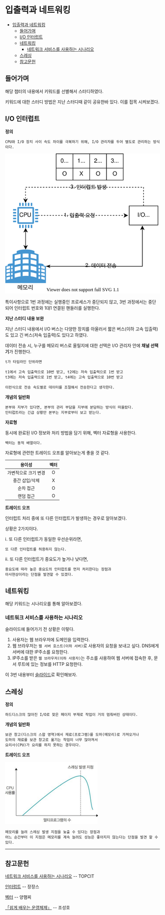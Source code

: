 # 입출력과 네트워킹

- [입출력과 네트워킹](#입출력과-네트워킹)
  - [들어가며](#들어가며)
  - [I/O 인터럽트](#io-인터럽트)
  - [네트워킹](#네트워킹)
    - [네트워크 서비스를 사용하는 시나리오](#네트워크-서비스를-사용하는-시나리오)
  - [스레싱](#스레싱)
  - [참고문헌](#참고문헌)

## 들어가며

해당 챕터의 내용에서 키워드를 선별해서 스터디하였다.

키워드에 대한 스터디 방법은 지난 스터디때 같이 공유한바 있다. 이를 접목 시켜보겠다.

## I/O 인터럽트

**정의**
  
    CPU와 I/O 장치 사이 속도 차이를 극복하기 위해, I/O 관리자를 두어 별도로 관리하는 방식이다.

![Interrupt](assets/interrupt.drawio.svg)

특이사항으로 1번 과정에는 실행중인 프로세스가 중단되지 않고, 3번 과정에서는 중단되어 인터럽트 번호와 1대1 연결된 핸들러를 실행한다.
  
**지난 스터디 내용 보완**
  
지난 스터디 내용에서 I/O 버스는 다양한 장치를 아울러서 짧은 버스(이하 고속 입출력)도 있고 긴 버스(저속 입출력)도 있다고 하였다. 

데이터 전송 시, 누구를 메모리 버스로 올릴지에 대한 선택은 I/O 관리자 안에 **채널 선택기**가 진행한다.

    t가 타임라인 단위라면

    t1에서 고속 입출력으로 10번 받고, t2에는 저속 입출력으로 1번 받고
    t3에는 저속 입출력으로 1번 받고, t4에는 고속 입출력으로 10번 받고

    이런식으로 전송 속도별로 데이터를 조절해서 전송한다고 생각한다.


**개념의 일반화**

    본부와 지부가 있다면, 본부의 관리 부담을 지부에 분담하는 방식이 떠올랐다. 
    인터럽트라는 긴급 상황만 본부는 지부로부터 보고 받는다.

**자료형**

동시에 완료된 I/O 정보와 처리 방법을 담기 위해, 벡터 자료형을 사용한다.

    벡터는 동적 배열이다.

자료형에 관련한 트레이드 오프를 알아보는게 좋을 것 같다.

|        용이성        | 벡터  |
| :------------------: | :---: |
| 가변적으로 크기 변경 |   O   |
|    중간 삽입/삭제    |   X   |
|      순차 접근       |   O   |
|      랜덤 접근       |   O   |

**트레이드 오프**
  
인터럽트 처리 중에 또 다른 인터럽트가 발생하는 경우로 알아보겠다.

상황은 2가지이다.

ⅰ. 또 다른 인터럽트가 동일한 우선순위라면,

    또 다른 인터럽트를 허용하지 않는다.

ⅱ. 또 다른 인터럽트가 중요도가 높거나 낮다면,

    중요도에 따라 높은 중요도의 인터럽트를 먼저 처리한다는 장점과
    아사현상이라는 단점을 발견할 수 있겠다.

## 네트워킹

해당 키워드는 시나리오를 통해 알아보겠다.

### 네트워크 서비스를 사용하는 시나리오

슬라이드에 들어가기 전 상황은 이렇다.

1. 사용자는 웹 브라우저에 도메인을 입력한다.
2. 웹 브라우저는 `웹 서버 호스트(이하 서버)`로 사용자의 요청을 보내고 싶다.
    DNS에게 서버에 대한 IP주소를 요청한다.
3. IP주소를 받은 `웹 브라우저(이하 사용자)`는 주소를 사용하여 웹 서버에 접속한 후, 문서 루트에 있는 정보를 HTTP 요청한다.

이 3번 내용부터 [슬라이드](https://slides.com/yongki150/deck-170a33/embed)로 확인해보자.

## 스레싱

**정의**
    
    하드디스크의 많아진 I/O로 잦은 페이지 부재로 작업이 거의 멈춰버린 상태이다.

**개념의 일반화**

    보관 창고(디스크의 스왑 영역)에서 재료(프로그램)를 도마(메모리)로 가져오거나 
    도마의 재료를 보관 창고로 옮기는 작업이 너무 많아져서 
    요리사(CPU)가 요리를 하지 못하는 경우이다.
  
**트레이드 오프**

![Thrashing](assets/thrashing.png)

    메모리를 늘려 스레싱 발생 지점을 늦출 수 있다는 장점과
    어느 순간부터 이 지점은 메모리를 계속 늘려도 성능은 좋아지지 않는다는 단점을 발견 할 수 있다.

<hr/>

## 참고문헌

[네트워크 서비스를 사용하는 시나리오](https://www.topcit.or.kr/upload/edubox/essence/ess_ko_03/index.html) -- TOPCIT

[인터럽트](https://zangzangs.tistory.com/106) -- 장장스

[벡터](https://jhnyang.tistory.com/230) -- 양햄찌

[「쉽게 배우는 운영체제」](http://www.yes24.com/Product/Goods/62054527) -- 조성호